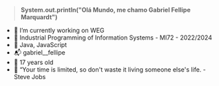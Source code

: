 > **System.out.println("Olá Mundo, me chamo Gabriel Fellipe Marquardt")**

  - 💼 I’m currently working on WEG
  - 🗿 Industrial Programming of Information Systems - MI72 - 2022/2024
  - 📜 Java, JavaScript
  - 📬 gabriel__fellipe
  - 🎈 17 years old
  - 🥇 “Your time is limited, so don't waste it living someone else's life. - Steve Jobs
